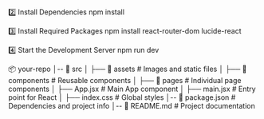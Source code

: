 2️⃣ Install Dependencies
npm install

3️⃣ Install Required Packages
npm install react-router-dom lucide-react

4️⃣ Start the Development Server
npm run dev

📦 your-repo
│-- 📂 src
│   ├── 📂 assets          # Images and static files
│   ├── 📂 components      # Reusable components
│   ├── 📂 pages           # Individual page components
│   ├── App.jsx           # Main App component
│   ├── main.jsx          # Entry point for React
│   ├── index.css         # Global styles
│-- 📜 package.json       # Dependencies and project info
│-- 📜 README.md          # Project documentation
